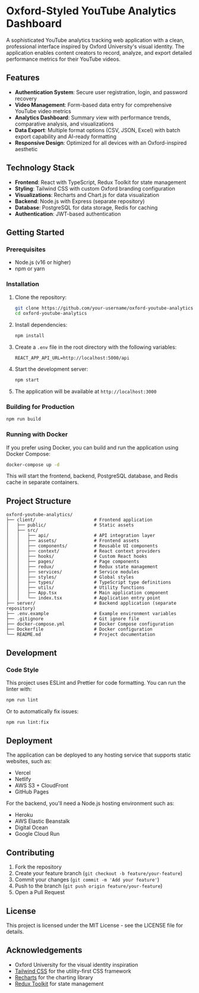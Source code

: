# Oxford-Styled YouTube Analytics Dashboard

A sophisticated YouTube analytics tracking web application with a clean, professional interface inspired by Oxford University's visual identity. The application enables content creators to record, analyze, and export detailed performance metrics for their YouTube videos.

## Features

- **Authentication System**: Secure user registration, login, and password recovery
- **Video Management**: Form-based data entry for comprehensive YouTube video metrics
- **Analytics Dashboard**: Summary view with performance trends, comparative analysis, and visualizations
- **Data Export**: Multiple format options (CSV, JSON, Excel) with batch export capability and AI-ready formatting
- **Responsive Design**: Optimized for all devices with an Oxford-inspired aesthetic

## Technology Stack

- **Frontend**: React with TypeScript, Redux Toolkit for state management
- **Styling**: Tailwind CSS with custom Oxford branding configuration
- **Visualizations**: Recharts and Chart.js for data visualization
- **Backend**: Node.js with Express (separate repository)
- **Database**: PostgreSQL for data storage, Redis for caching
- **Authentication**: JWT-based authentication

## Getting Started

### Prerequisites

- Node.js (v16 or higher)
- npm or yarn

### Installation

1. Clone the repository:
   ```bash
   git clone https://github.com/your-username/oxford-youtube-analytics.git
   cd oxford-youtube-analytics
   ```

2. Install dependencies:
   ```bash
   npm install
   ```
   
3. Create a `.env` file in the root directory with the following variables:
   ```
   REACT_APP_API_URL=http://localhost:5000/api
   ```

4. Start the development server:
   ```bash
   npm start
   ```

5. The application will be available at `http://localhost:3000`

### Building for Production

```bash
npm run build
```

### Running with Docker

If you prefer using Docker, you can build and run the application using Docker Compose:

```bash
docker-compose up -d
```

This will start the frontend, backend, PostgreSQL database, and Redis cache in separate containers.

## Project Structure

```
oxford-youtube-analytics/
├── client/                      # Frontend application
│   ├── public/                  # Static assets
│   ├── src/
│   │   ├── api/                 # API integration layer
│   │   ├── assets/              # Frontend assets
│   │   ├── components/          # Reusable UI components
│   │   ├── context/             # React context providers
│   │   ├── hooks/               # Custom React hooks
│   │   ├── pages/               # Page components
│   │   ├── redux/               # Redux state management
│   │   ├── services/            # Service modules
│   │   ├── styles/              # Global styles
│   │   ├── types/               # TypeScript type definitions
│   │   ├── utils/               # Utility functions
│   │   ├── App.tsx              # Main application component
│   │   └── index.tsx            # Application entry point
├── server/                      # Backend application (separate repository)
├── .env.example                 # Example environment variables
├── .gitignore                   # Git ignore file
├── docker-compose.yml           # Docker Compose configuration
├── Dockerfile                   # Docker configuration
└── README.md                    # Project documentation
```

## Development

### Code Style

This project uses ESLint and Prettier for code formatting. You can run the linter with:

```bash
npm run lint
```

Or to automatically fix issues:

```bash
npm run lint:fix
```

## Deployment

The application can be deployed to any hosting service that supports static websites, such as:

- Vercel
- Netlify
- AWS S3 + CloudFront
- GitHub Pages

For the backend, you'll need a Node.js hosting environment such as:

- Heroku
- AWS Elastic Beanstalk
- Digital Ocean
- Google Cloud Run

## Contributing

1. Fork the repository
2. Create your feature branch (`git checkout -b feature/your-feature`)
3. Commit your changes (`git commit -m 'Add your feature'`)
4. Push to the branch (`git push origin feature/your-feature`)
5. Open a Pull Request

## License

This project is licensed under the MIT License - see the LICENSE file for details.

## Acknowledgements

- Oxford University for the visual identity inspiration
- [Tailwind CSS](https://tailwindcss.com/) for the utility-first CSS framework
- [Recharts](https://recharts.org/) for the charting library
- [Redux Toolkit](https://redux-toolkit.js.org/) for state management
